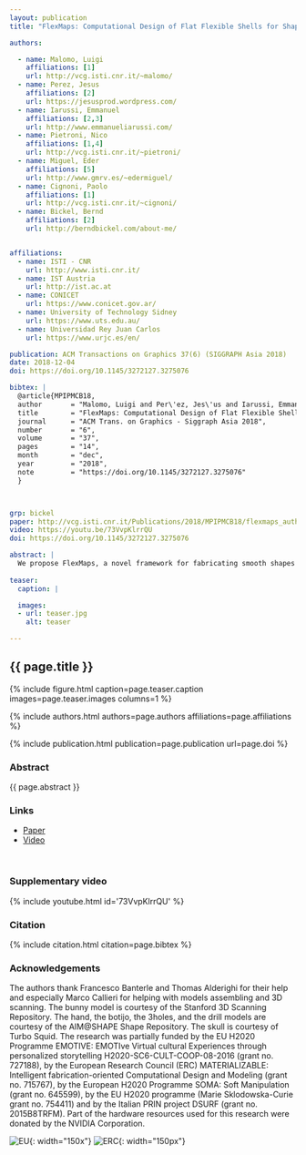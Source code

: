 ```yaml
---
layout: publication
title: "FlexMaps: Computational Design of Flat Flexible Shells for Shaping 3D Objects"

authors:

  - name: Malomo, Luigi
    affiliations: [1]
    url: http://vcg.isti.cnr.it/~malomo/
  - name: Perez, Jesus
    affiliations: [2]
    url: https://jesusprod.wordpress.com/
  - name: Iarussi, Emmanuel
    affiliations: [2,3]
    url: http://www.emmanueliarussi.com/
  - name: Pietroni, Nico
    affiliations: [1,4]
    url: http://vcg.isti.cnr.it/~pietroni/
  - name: Miguel, Eder
    affiliations: [5]
    url: http://www.gmrv.es/~edermiguel/
  - name: Cignoni, Paolo
    affiliations: [1]
    url: http://vcg.isti.cnr.it/~cignoni/
  - name: Bickel, Bernd
    affiliations: [2]
    url: http://berndbickel.com/about-me/


affiliations:
  - name: ISTI - CNR
    url: http://www.isti.cnr.it/
  - name: IST Austria
    url: http://ist.ac.at	
  - name: CONICET
    url: https://www.conicet.gov.ar/
  - name: University of Technology Sidney
    url: https://www.uts.edu.au/	
  - name: Universidad Rey Juan Carlos
    url: https://www.urjc.es/en/

publication: ACM Transactions on Graphics 37(6) (SIGGRAPH Asia 2018)
date: 2018-12-04
doi: https://doi.org/10.1145/3272127.3275076

bibtex: |
  @article{MPIPMCB18,
  author       = "Malomo, Luigi and Per\'ez, Jes\'us and Iarussi, Emmanuel and Pietroni, Nico and Miguel, Eder and Cignoni, Paolo and Bickel, Bernd",
  title        = "FlexMaps: Computational Design of Flat Flexible Shells for Shaping 3D Objects",
  journal      = "ACM Trans. on Graphics - Siggraph Asia 2018",
  number       = "6",
  volume       = "37",
  pages        = "14",
  month        = "dec",
  year         = "2018",
  note         = "https://doi.org/10.1145/3272127.3275076"
  }



grp: bickel
paper: http://vcg.isti.cnr.it/Publications/2018/MPIPMCB18/flexmaps_author_version.pdf
video: https://youtu.be/73VvpKlrrQU
doi: https://doi.org/10.1145/3272127.3275076

abstract: |
  We propose FlexMaps, a novel framework for fabricating smooth shapes out of flat, flexible panels with tailored mechanical properties. We start by mapping the 3D surface onto a 2D domain as in traditional UV mapping to design a set of deformable flat panels called FlexMaps. For these panels, we design and obtain specific mechanical properties such that, once they are assembled, the static equilibrium configuration matches the desired 3D shape. FlexMaps can be fabricated from an almost rigid material, such as wood or plastic, and are made flexible in a controlled way by using computationally designed spiraling microstructures.
  
teaser:
  caption: |

  images:
  - url: teaser.jpg
    alt: teaser

---
```


## {{ page.title }}

{% include figure.html caption=page.teaser.caption images=page.teaser.images columns=1 %}

{% include authors.html authors=page.authors affiliations=page.affiliations %}

{% include publication.html publication=page.publication url=page.doi %}

### Abstract

{{ page.abstract }}

### Links

* [Paper]({{page.paper}})
* [Video]({{page.video}})
<br>

### Supplementary video

{% include youtube.html id='73VvpKlrrQU' %}

### Citation

{% include citation.html citation=page.bibtex %}

### Acknowledgements

The authors thank Francesco Banterle and Thomas Alderighi for their help and especially Marco Callieri for helping with models assembling and 3D scanning. The bunny model is courtesy of the Stanford 3D Scanning Repository. The hand, the botijo, the 3holes, and the drill models are courtesy of the AIM@SHAPE Shape Repository. The skull is courtesy of Turbo Squid. The research was partially funded by the EU H2020 Programme EMOTIVE: EMOTIve Virtual cultural Experiences through personalized storytelling H2020-SC6-CULT-COOP-08-2016 (grant no. 727188), by the European Research Council (ERC) MATERIALIZABLE: Intelligent fabrication-oriented Computational Design and Modeling (grant no. 715767), by the European H2020 Programme SOMA: Soft Manipulation (grant no. 645599), by the EU H2020 programme (Marie Sklodowska-Curie grant no. 754411) and by the Italian PRIN project DSURF (grant no. 2015B8TRFM). Part of the hardware resources used for this research were donated by the NVIDIA Corporation.


![EU](flag_yellow_low.jpg){: width="150x"}
![ERC](LOGO-ERC.jpg){: width="150px"}
